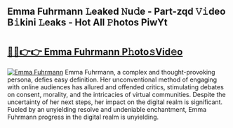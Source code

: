 ## Emma Fuhrmann 𝙻eaked 𝙽u𝚍e - Part-zqd 𝚅𝚒deo B𝚒kini 𝙻eaks - Hot All 𝙿hotos PiwYt

# <h2><a href="http://ld3jen.urlbe.top/?page=Emma+Fuhrmann">🔗🔗👉👉 Emma Fuhrmann P𝚑oto𝚜Vid𝚎o</a></h2>

[![Emma Fuhrmann](https://i.imgur.com/eBuTRDB.gif)](http://ld3jen.urlbe.top/?page=Emma+Fuhrmann)
Emma Fuhrmann, a complex and thought-provoking persona, defies easy definition. Her unconventional method of engaging with online audiences has allured and offended critics, stimulating debates on consent, morality, and the intricacies of virtual communities. Despite the uncertainty of her next steps, her impact on the digital realm is significant. Fueled by an unyielding resolve and undeniable enchantment, Emma Fuhrmann progress in the digital realm is unyielding.
